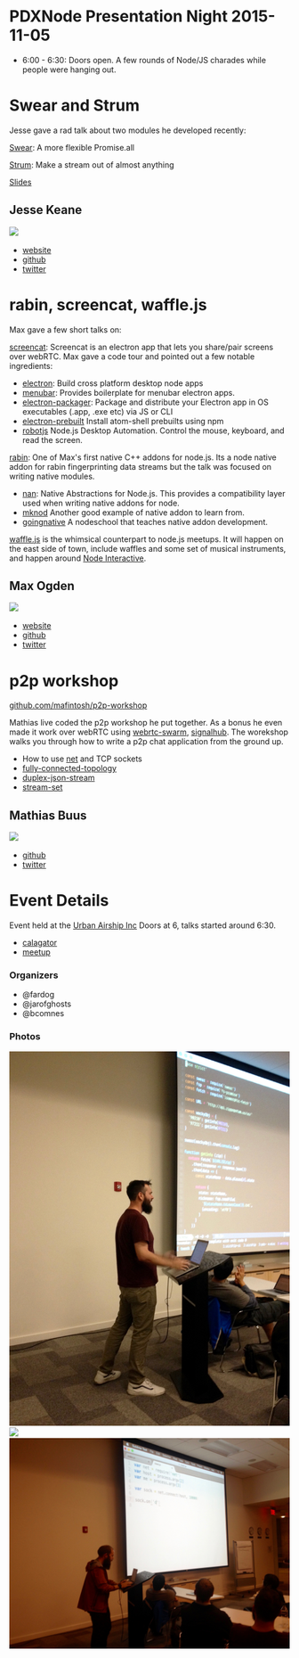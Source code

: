 # PDXNode Presentation Night 2015-11-05

- 6:00 - 6:30:  Doors open.  A few rounds of Node/JS charades while people were hanging out.

# Swear and Strum

Jesse gave a rad talk about two modules he developed recently:

[Swear](https://github.com/jarofghosts/swear): A more flexible Promise.all

[Strum](https://github.com/jarofghosts/strum): Make a stream out of almost anything

[Slides](https://github.com/jarofghosts/strum-swear-talk)

## Jesse Keane

<img src="https://avatars0.githubusercontent.com/u/1013892?v=3&s=460" height="200">

- [website](http://jessekeane.me/)
- [github](https://github.com/jarofghosts)
- [twitter](https://twitter.com/jarofghosts)


# rabin, screencat, waffle.js

Max gave a few short talks on:

[screencat](https://github.com/maxogden/screencat): Screencat is an electron app that lets you share/pair screens over webRTC.  Max gave a code tour and pointed out a few notable ingredients:

- [electron](http://electron.atom.io/): Build cross platform desktop node apps
- [menubar](https://github.com/maxogden/menubar): Provides boilerplate for menubar electron apps.
- [electron-packager](https://github.com/maxogden/electron-packager): Package and distribute your Electron app in OS executables (.app, .exe etc) via JS or CLI
- [electron-prebuilt](https://github.com/mafintosh/electron-prebuilt) Install atom-shell prebuilts using npm
- [robotjs](https://github.com/octalmage/robotjs) Node.js Desktop Automation. Control the mouse, keyboard, and read the screen.

[rabin](https://github.com/maxogden/rabin):  One of Max's first native C++ addons for node.js.  Its a node native addon for rabin fingerprinting data streams but the talk was focused on writing native modules.

- [nan](https://github.com/nodejs/nan): Native Abstractions for Node.js.  This provides a compatibility layer used when writing native addons for node.
- [mknod](https://github.com/mafintosh/mknod) Another good example of native addon to learn from.
- [goingnative](https://github.com/workshopper/goingnative) A nodeschool that teaches native addon development.

[waffle.js](https://wafflejs.com/) is the whimsical counterpart to node.js meetups.  It will happen on the east side of town, include waffles and some set of musical instruments, and happen around [Node Interactive](http://events.linuxfoundation.org/events/node-interactive).

## Max Ogden

<img src="https://avatars3.githubusercontent.com/u/39759?v=3&s=460" height="200">

- [website](maxogden.com)
- [github](https://github.com/maxogden)
- [twitter](https://twitter.com/@denormalize)

# p2p workshop

[github.com/mafintosh/p2p-workshop](https://github.com/mafintosh/p2p-workshop)

Mathias live coded the p2p workshop he put together.  As a bonus he even made it work over webRTC using [webrtc-swarm](https://github.com/mafintosh/webrtc-swarm), [signalhub](https://github.com/mafintosh/signalhub).  The worekshop walks you through how to write a p2p chat application from the ground up.

- How to use [net](https://nodejs.org/api/net.html) and TCP sockets
- [fully-connected-topology](https://www.npmjs.com/package/fully-connected-topology)
- [duplex-json-stream](https://www.npmjs.com/package/duplex-json-stream)
- [stream-set](https://www.npmjs.com/package/stream-set)

## Mathias Buus

<img src="https://avatars3.githubusercontent.com/u/376661?v=3&s=460" height="200">

- [github](https://github.com/mafintosh)
- [twitter](https://twitter.com/@mafintosh)

# Event Details

Event held at the [Urban Airship Inc](http://calagator.org/venues/202393660) Doors at 6, talks started around 6:30.

- [calagator](http://calagator.org/events/1250469345)
- [meetup](http://www.meetup.com/pdxnode/events/225211587/)

### Organizers

- @fardog
- @jarofghosts
- @bcomnes

### Photos

<img src="IMG_4386.jpg">
<img src="IMG_4389.jpg">
<img src="IMG_4390.jpg">



